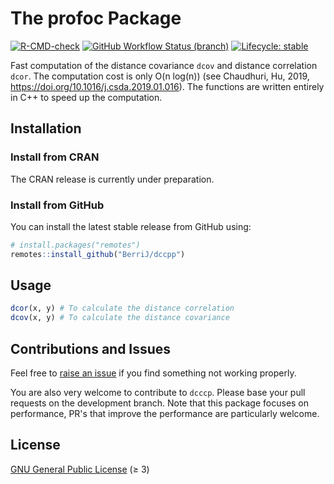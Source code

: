 
The profoc Package
======================

<!-- badges: start -->
[![R-CMD-check](https://img.shields.io/github/workflow/status/berrij/dccpp/R-CMD-check?style=for-the-badge)](https://github.com/BerriJ/dccpp/actions/workflows/R-CMD-check.yaml)
[![GitHub Workflow Status (branch)](https://img.shields.io/github/workflow/status/berrij/dccpp/pkgdown/main?label=Documentation&style=for-the-badge)](https://dccpp.berrisch.biz/)
[![Lifecycle: stable](https://img.shields.io/badge/Lifecycle-stable-green?style=for-the-badge)](https://lifecycle.r-lib.org/articles/stages.html#stable)
<!-- badges: end -->

Fast computation of the distance covariance `dcov` and distance correlation `dcor`. The computation cost is only O(n log(n)) (see Chaudhuri, Hu, 2019, <https://doi.org/10.1016/j.csda.2019.01.016>). The functions are written entirely in C++ to speed up the computation.


Installation
------------

### Install from CRAN

The CRAN release is currently under preparation.

### Install from GitHub

You can install the latest stable release from GitHub using:

``` r
# install.packages("remotes")
remotes::install_github("BerriJ/dccpp")
```

## Usage

``` r
dcor(x, y) # To calculate the distance correlation
dcov(x, y) # To calculate the distance covariance
```

## Contributions and Issues

Feel free to [raise an issue](https://github.com/BerriJ/dccpp/issues/new) if you find something not working properly.

You are also very welcome to contribute to `dcccp`. Please base your pull requests on the development branch. Note that this package focuses on performance, PR's that improve the performance are particularly welcome.

## License

[GNU General Public License](https://www.gnu.org/licenses/) (≥ 3)
